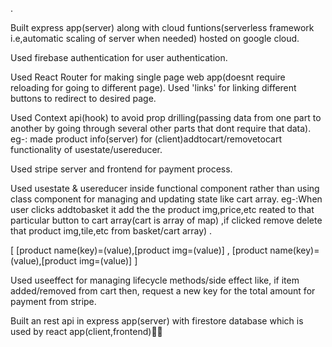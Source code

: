 .

Built express app(server) along with cloud funtions(serverless framework i.e,automatic scaling of server when needed) hosted on google cloud.

Used firebase authentication for user authentication.

Used React Router for making single page web app(doesnt require reloading for going to different page).  Used 'links' for linking different buttons to redirect to desired page.

Used Context api(hook) to avoid prop drilling(passing data from one part to another by going through several other parts that dont require that data). 
eg-: made product info(server) for (client)addtocart/removetocart functionality of usestate/usereducer.

Used stripe server and frontend for payment process.

Used usestate & usereducer inside functional component rather than using class component for managing and updating state like cart array.
eg-:When user clicks addtobasket it add the the product img,price,etc reated to that particular button to cart array(cart is array of map) ,if clicked remove delete that product img,tile,etc from basket/cart array) .

[  [product name(key)=(value),[product img=(value)]  ,   [product name(key)=(value),[product img=(value)]   ]

Used useeffect for managing lifecycle methods/side effect like, if item added/removed from cart then, request a new key for the total amount for payment from stripe.

Built an rest api in express app(server) with firestore database which is used by react app(client,frontend)🤍🤍
